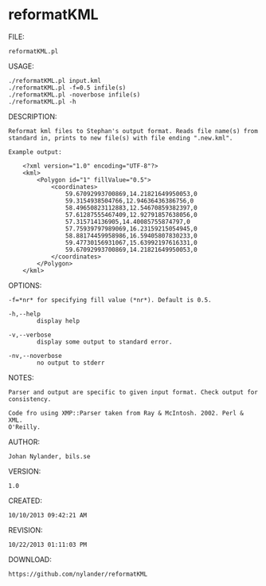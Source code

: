 reformatKML
===========

FILE:

    reformatKML.pl

USAGE:

    ./reformatKML.pl input.kml
    ./reformatKML.pl -f=0.5 infile(s)
    ./reformatKML.pl -noverbose infile(s)
    ./reformatKML.pl -h

DESCRIPTION:

    Reformat kml files to Stephan's output format. Reads file name(s) from
    standard in, prints to new file(s) with file ending ".new.kml".

    Example output:

        <?xml version="1.0" encoding="UTF-8"?>
        <kml>
            <Polygon id="1" fillValue="0.5">
                <coordinates>
                    59.67092993700869,14.21821649950053,0
                    59.3154938504766,12.94636436386756,0
                    58.49650823112883,12.54670859382397,0
                    57.61287555467409,12.92791857638056,0
                    57.315714136905,14.40085755874797,0
                    57.75939797989069,16.23159215054945,0
                    58.88174459958986,16.59405807830233,0
                    59.47730156931067,15.63992197616331,0
                    59.67092993700869,14.21821649950053,0
                </coordinates>
            </Polygon>
        </kml>

OPTIONS:

    -f=*nr* for specifying fill value (*nr*). Default is 0.5.

    -h,--help
            display help

    -v,--verbose
            display some output to standard error.

    -nv,--noverbose
            no output to stderr

NOTES:

    Parser and output are specific to given input format. Check output for
    consistency.

    Code fro using XMP::Parser taken from Ray & McIntosh. 2002. Perl & XML.
    O'Reilly.

AUTHOR:

    Johan Nylander, bils.se

VERSION:

    1.0

CREATED:

    10/10/2013 09:42:21 AM

REVISION:

    10/22/2013 01:11:03 PM

DOWNLOAD:

    https://github.com/nylander/reformatKML



